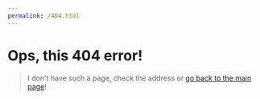 ```yaml
---
permalink: /404.html
---
```

# Ops, this 404 error!
> I don't have such a page, check the address or [go back to the main page](https://mkh-user.github.io)!
